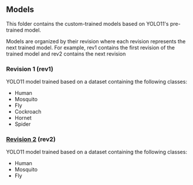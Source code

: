 ## Models
This folder contains the custom-trained models based on YOLO11's pre-trained
model.

Models are organized by their revision where each revision represents the next
trained model. For example, rev1 contains the first revision of the trained
model and rev2 contains the next revision

### Revision 1 (rev1)
YOLO11 model trained based on a dataset containing the following classes:
* Human
* Mosquito
* Fly
* Cockroach
* Hornet
* Spider

### [Revision 2](https://app.roboflow.com/nahtann-x7ffw/ai-insect-zapper/1) (rev2)
YOLO11 model trained based on a dataset containing the following classes:
* Human
* Mosquito
* Fly
